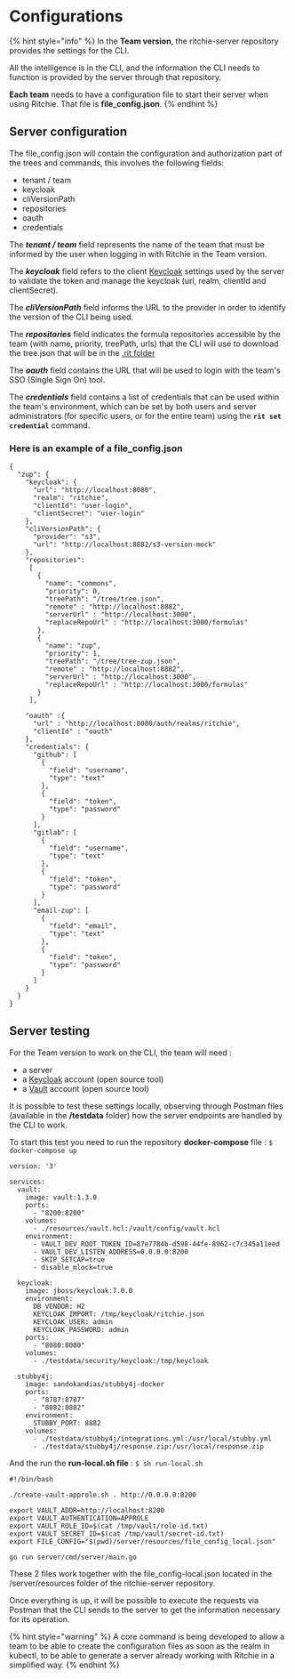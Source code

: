 # Configurations

{% hint style="info" %}
In the **Team version**, the ritchie-server repository provides the settings for the CLI. 

All the intelligence is in the CLI, and the information the CLI needs to function is provided by the server through that repository. 

**Each team** needs to have a configuration file to start their server when using Ritchie. That file is **file\_config.json**.
{% endhint %}

## Server configuration

The file\_config.json will contain the configuration and authorization part of the trees and commands, this involves the following fields: 

* tenant / team
* keycloak 
* cliVersionPath 
* repositories 
* oauth 
* credentials

The _**tenant / team**_ field represents the name of the team that must be informed by the user when logging in with Ritchie in the Team version.

The _**keycloak**_ field refers to the client [Keycloak](https://www.keycloak.org/) settings used by the server to validate the token and manage the keycloak \(url, realm, clientId and clientSecret\).

The _**cliVersionPath**_ field informs the URL to the provider in order to identify the version of the CLI being used.

The _**repositories**_ field indicates the formula repositories accessible by the team \(with name, priority, treePath, urls\) that the CLI will use to download the tree.json that will be in the [.rit folder ](../cli/.rit-folder.md)

The _**oauth**_ field contains the URL that will be used to login with the team's SSO \(Single Sign On\) tool. 

The _**credentials**_ field contains a list of credentials that can be used within the team's environment, which can be set by both users and server administrators \(for specific users, or for the entire team\) using the **`rit set credential`** command.

### Here is an example of a file\_config.json

```text
{
  "zup": {
    "keycloak": {
      "url": "http://localhost:8080",
      "realm": "ritchie",
      "clientId": "user-login",
      "clientSecret": "user-login"
    },
    "cliVersionPath": {
      "provider": "s3",
      "url": "http://localhost:8882/s3-version-mock"
    },
    "repositories":
     [
       {
         "name": "commons",
         "priority": 0,
         "treePath": "/tree/tree.json",
         "remote" : "http://localhost:8882",
         "serverUrl" : "http://localhost:3000",
         "replaceRepoUrl" : "http://localhost:3000/formulas"
       },
       {
         "name": "zup",
         "priority": 1,
         "treePath": "/tree/tree-zup.json",
         "remote" : "http://localhost:8882",
         "serverUrl" : "http://localhost:3000",
         "replaceRepoUrl" : "http://localhost:3000/formulas"
       }
     ],

    "oauth" :{
      "url" : "http://localhost:8080/auth/realms/ritchie",
      "clientId" : "oauth"
    },
    "credentials": {
      "github": [
        {
          "field": "username",
          "type": "text"
        },
        {
          "field": "token",
          "type": "password"
        }
      ],
      "gitlab": [
        {
          "field": "username",
          "type": "text"
        },
        {
          "field": "token",
          "type": "password"
        }
      ],
      "email-zup": [
        {
          "field": "email",
          "type": "text"
        },
        {
          "field": "token",
          "type": "password"
        }
      ]
    }
  }
}
```

## Server testing

For the Team version to work on the CLI, the team will need : 

* a server 
* a [Keycloak](https://www.keycloak.org/) account \(open source tool\) 
* a [Vault](https://www.vaultproject.io/) account \(open source tool\) 

It is possible to test these settings locally, observing through Postman files \(available in the **/testdata** folder\) how the server endpoints are handled by the CLI to work. 

To start this test you need to run the repository **docker-compose** file : `$ docker-compose up`

```text
version: '3'

services:
  vault:
    image: vault:1.3.0
    ports:
      - "8200:8200"
    volumes:
      - ./resources/vault.hcl:/vault/config/vault.hcl
    environment:
      - VAULT_DEV_ROOT_TOKEN_ID=87e7784b-d598-44fe-8962-c7c345a11eed
      - VAULT_DEV_LISTEN_ADDRESS=0.0.0.0:8200
      - SKIP_SETCAP=true
      - disable_mlock=true

  keycloak:
    image: jboss/keycloak:7.0.0
    environment:
      DB_VENDOR: H2
      KEYCLOAK_IMPORT: /tmp/keycloak/ritchie.json
      KEYCLOAK_USER: admin
      KEYCLOAK_PASSWORD: admin
    ports:
      - "8080:8080"
    volumes:
      - ./testdata/security/keycloak:/tmp/keycloak

  stubby4j:
    image: sandokandias/stubby4j-docker
    ports:
      - "8787:8787"
      - "8882:8882"
    environment:
      STUBBY_PORT: 8882
    volumes:
      - ./testdata/stubby4j/integrations.yml:/usr/local/stubby.yml
      - ./testdata/stubby4j/response.zip:/usr/local/response.zip
```

And the run the **run-local.sh file** : `$ sh run-local.sh`

```text
#!/bin/bash

./create-vault-approle.sh . http://0.0.0.0:8200

export VAULT_ADDR=http://localhost:8200
export VAULT_AUTHENTICATION=APPROLE
export VAULT_ROLE_ID=$(cat /tmp/vault/role-id.txt)
export VAULT_SECRET_ID=$(cat /tmp/vault/secret-id.txt)
export FILE_CONFIG="$(pwd)/server/resources/file_config_local.json"

go run server/cmd/server/main.go
```

These 2 files work together with the file\_config-local.json located in the /server/resources folder of the ritchie-server repository. 

Once everything is up, it will be possible to execute the requests via Postman that the CLI sends to the server to get the information necessary for its operation.

{% hint style="warning" %}
A core command is being developed to allow a team to be able to create the configuration files as soon as the realm in kubectl, to be able to generate a server already working with Ritchie in a simplified way.
{% endhint %}

